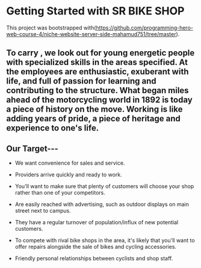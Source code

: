 # Getting Started with SR BIKE SHOP

This project was bootstrapped with(https://github.com/programming-hero-web-course-4/niche-website-server-side-mahamud751/tree/master).

## To carry , we look out for young energetic people with specialized skills in the areas specified. At the employees are enthusiastic, exuberant with life, and full of passion for learning and contributing to the structure. What began miles ahead of the motorcycling world in 1892 is today a piece of history on the move. Working is like adding years of pride, a piece of heritage and experience to one's life.
## Our Target---
* We want convenience for sales and service.

* Providers arrive quickly and ready to work.

* You'll want to make sure that plenty of customers will choose your shop rather than one of your competitors.

* Are easily reached with advertising, such as outdoor displays on main street next to campus.

* They have a regular turnover of population/influx of new potential customers.

* To compete with rival bike shops in the area, it's likely that you'll want to offer repairs alongside the sale   of bikes and cycling accessories.

* Friendly personal relationships between cyclists and shop staff.